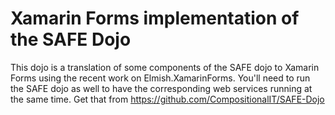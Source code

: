 # Xamarin Forms implementation of the SAFE Dojo

This dojo is a translation of some components of the SAFE dojo to Xamarin Forms using the recent work on Elmish.XamarinForms. You'll need to run the SAFE dojo as well to have the corresponding web services running at the same time. Get that from https://github.com/CompositionalIT/SAFE-Dojo
